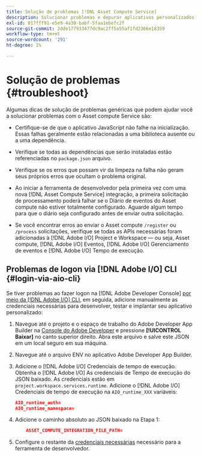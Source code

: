 ```yaml
---
title: Solução de problemas [!DNL Asset Compute Service]
description: Solucionar problemas e depurar aplicativos personalizados usando o [!DNL Asset Compute Service].
exl-id: 017fff91-e5e9-4a30-babf-5faa1ebefc2f
source-git-commit: 2dde177933477dc9ac2ff5a55af1fd2366e18359
workflow-type: tm+mt
source-wordcount: '291'
ht-degree: 1%

---
```


# Solução de problemas {#troubleshoot}

Algumas dicas de solução de problemas genéricas que podem ajudar você a solucionar problemas com o Asset compute Service são:

* Certifique-se de que o aplicativo JavaScript não falhe na inicialização. Essas falhas geralmente estão relacionadas a uma biblioteca ausente ou a uma dependência.
* Verifique se todas as dependências que serão instaladas estão referenciadas no `package.json` arquivo.
* Verifique se os erros que possam vir da limpeza na falha não geram seus próprios erros que ocultam o problema original.

* Ao iniciar a ferramenta de desenvolvedor pela primeira vez com uma nova [!DNL Asset Compute Service] integração, a primeira solicitação de processamento poderá falhar se o Diário de eventos do Asset compute não estiver totalmente configurado. Aguarde algum tempo para que o diário seja configurado antes de enviar outra solicitação.
* Se você encontrar erros ao enviar o Asset compute `/register` ou `/process` solicitações, verifique se todas as APIs necessárias foram adicionadas à [!DNL Adobe I/O] Project e Workspace — ou seja, Asset compute, [!DNL Adobe I/O] Eventos, [!DNL Adobe I/O] Gerenciamento de eventos e [!DNL Adobe I/O] Tempo de execução.

## Problemas de logon via [!DNL Adobe I/O] CLI {#login-via-aio-cli}

Se tiver problemas ao fazer logon na [!DNL Adobe Developer Console] [por meio da [!DNL Adobe I/O] CLI](https://developer.adobe.com/app-builder/docs/getting_started/first_app/#3-signing-in-from-cli), em seguida, adicione manualmente as credenciais necessárias para desenvolver, testar e implantar seu aplicativo personalizado:

1. Navegue até o projeto e o espaço de trabalho do Adobe Developer App Builder na [Console do Adobe Developer](https://console.adobe.io/) e pressione **[!UICONTROL Baixar]** no canto superior direito. Abra este arquivo e salve este JSON em um local seguro em sua máquina.

1. Navegue até o arquivo ENV no aplicativo Adobe Developer App Builder.

1. Adicione o [!DNL Adobe I/O] Credenciais de tempo de execução. Obtenha o [!DNL Adobe I/O] As credenciais de Tempo de execução do JSON baixado. As credenciais estão em `project.workspace.services.runtime`. Adicione o [!DNL Adobe I/O] Credenciais de tempo de execução na `AIO_runtime_XXX` variáveis:

   ```json
   AIO_runtime_auth=
   AIO_runtime_namespace=
   ```

1. Adicione o caminho absoluto ao JSON baixado na Etapa 1:

   ```json
       ASSET_COMPUTE_INTEGRATION_FILE_PATH=
   ```

1. Configure o restante da [credenciais necessárias](develop-custom-application.md) necessário para a ferramenta de desenvolvedor.

<!-- TBD for later:
Add any best practices for developers in this section:
* Any items to take care of when creating projects.
* Any naming conventions, reserved keywords, etc.?
* Any terms that can become a source of confusion later based on our OOTB naming.

* If required, add limitations for custom applications and spin those off as best practices.
* Do NOT borrow any content from https://git.corp.adobe.com/nui/nui/blob/master/doc/worker_api.md. It is outdated and irrelevant for 3rd party custom applications.
-->
